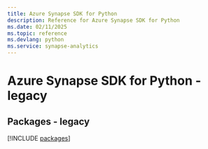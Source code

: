 ```yaml
---
title: Azure Synapse SDK for Python
description: Reference for Azure Synapse SDK for Python
ms.date: 02/11/2025
ms.topic: reference
ms.devlang: python
ms.service: synapse-analytics
---
```

# Azure Synapse SDK for Python - legacy
## Packages - legacy
[!INCLUDE [packages](synapse-index.md)]